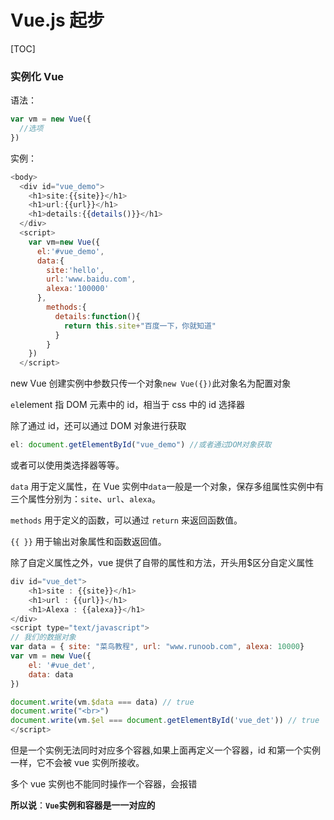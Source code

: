# Vue.js 起步

[TOC]

### 实例化 Vue

语法：

```js
var vm = new Vue({
  //选项
})
```

实例：

```js
<body>
  <div id="vue_demo">
    <h1>site:{{site}}</h1>
    <h1>url:{{url}}</h1>
    <h1>details:{{details()}}</h1>
  </div>
  <script>
    var vm=new Vue({
      el:'#vue_demo',
      data:{
        site:'hello',
        url:'www.baidu.com',
        alexa:'100000'
      },
        methods:{
          details:function(){
            return this.site+"百度一下，你就知道"
          }
        }
    })
  </script>
```

new Vue 创建实例中参数只传一个对象`new Vue({})`此对象名为配置对象

`el`element 指 DOM 元素中的 id，相当于 css 中的 id 选择器

除了通过 id，还可以通过 DOM 对象进行获取

```js
el: document.getElementById("vue_demo") //或者通过DOM对象获取
```

或者可以使用类选择器等等。

`data` 用于定义属性，在 Vue 实例中`data`一般是一个对象，保存多组属性实例中有三个属性分别为：`site`、`url`、`alexa`。

`methods` 用于定义的函数，可以通过 `return` 来返回函数值。

`{{ }}` 用于输出对象属性和函数返回值。

除了自定义属性之外，vue 提供了自带的属性和方法，开头用$区分自定义属性

```js
div id="vue_det">
    <h1>site : {{site}}</h1>
    <h1>url : {{url}}</h1>
    <h1>Alexa : {{alexa}}</h1>
</div>
<script type="text/javascript">
// 我们的数据对象
var data = { site: "菜鸟教程", url: "www.runoob.com", alexa: 10000}
var vm = new Vue({
    el: '#vue_det',
    data: data
})

document.write(vm.$data === data) // true
document.write("<br>")
document.write(vm.$el === document.getElementById('vue_det')) // true
</script>
```

但是一个实例无法同时对应多个容器,如果上面再定义一个容器，id 和第一个实例一样，它不会被 vue 实例所接收。

多个 vue 实例也不能同时操作一个容器，会报错

**所以说**：**`Vue`实例和容器是一一对应的**
